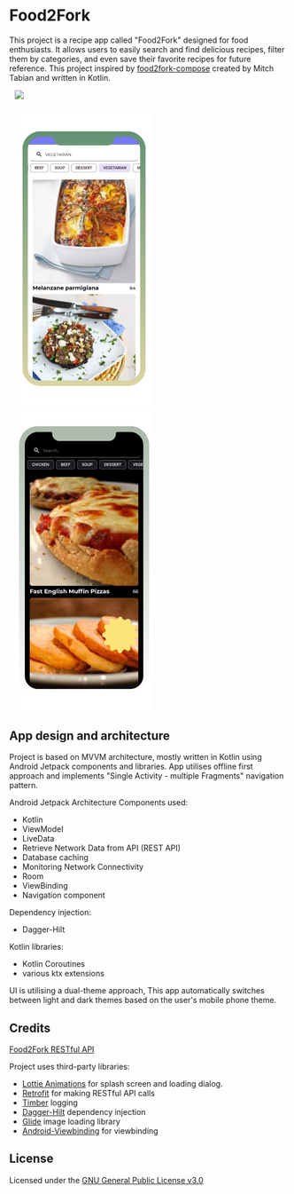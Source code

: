 # Food2Fork

This project is a recipe app called "Food2Fork" designed for food enthusiasts. It allows users to easily search and find delicious recipes, filter them by categories, and even save their favorite recipes for future reference.
This project inspired by [food2fork-compose](https://github.com/mitchtabian/food2fork-compose) created by Mitch Tabian and written in Kotlin.


<img src="screenshots/demo.gif" hspace="10">

<img src="screenshots/Screenshot_light.png" width="250" hspace="10"><img src="screenshots/Screenshot_dark.png" width="250" hspace="10">



## App design and architecture
Project is based on MVVM architecture, mostly written in Kotlin using Android Jetpack components and libraries.
App utilises offline first approach and implements "Single Activity - multiple Fragments" navigation pattern.

Android Jetpack Architecture Components used:
- Kotlin
- ViewModel
- LiveData
- Retrieve Network Data from API (REST API)
- Database caching
- Monitoring Network Connectivity
- Room
- ViewBinding 
- Navigation component

Dependency injection:
- Dagger-Hilt

Kotlin libraries:
- Kotlin Coroutines
- various ktx extensions

UI is utilising a dual-theme approach, This app automatically switches between light and dark themes based on the user's mobile phone theme.

## Credits
[Food2Fork RESTful API](https://food2fork.ca/)

Project uses third-party libraries:
- [Lottie Animations](https://lottiefiles.com/blog/working-with-lottie/getting-started-with-lottie-animations-in-android-app/) for splash screen and loading dialog.
- [Retrofit](https://github.com/square/retrofit) for making RESTful API calls
- [Timber](https://github.com/JakeWharton/timber) logging
- [Dagger-Hilt](https://developer.android.com/training/dependency-injection/hilt-android) dependency injection
- [Glide](https://github.com/bumptech/glide) image loading library
- [Android-Viewbinding](https://github.com/yogacp/android-viewbinding) for viewbinding


## License
Licensed under the [GNU General Public License v3.0](LICENSE)
